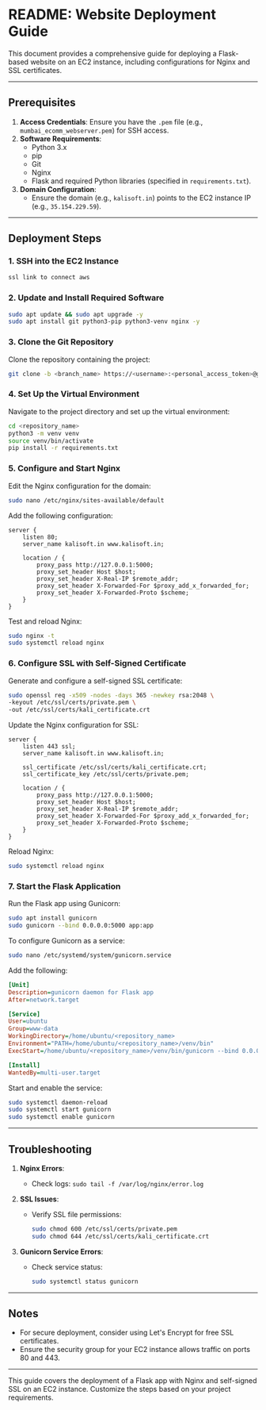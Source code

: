 # README: Website Deployment Guide

This document provides a comprehensive guide for deploying a Flask-based website on an EC2 instance, including configurations for Nginx and SSL certificates.

---

## Prerequisites

1. **Access Credentials**: Ensure you have the `.pem` file (e.g., `mumbai_ecomm_webserver.pem`) for SSH access.
2. **Software Requirements**:
   - Python 3.x
   - pip
   - Git
   - Nginx
   - Flask and required Python libraries (specified in `requirements.txt`).
3. **Domain Configuration**:
   - Ensure the domain (e.g., `kalisoft.in`) points to the EC2 instance IP (e.g., `35.154.229.59`).

---

## Deployment Steps

### 1. SSH into the EC2 Instance
```bash
ssl link to connect aws 
```

### 2. Update and Install Required Software
```bash
sudo apt update && sudo apt upgrade -y
sudo apt install git python3-pip python3-venv nginx -y
```

### 3. Clone the Git Repository
Clone the repository containing the project:
```bash
git clone -b <branch_name> https://<username>:<personal_access_token>@github.com/<username>/<repository>.git
```

### 4. Set Up the Virtual Environment
Navigate to the project directory and set up the virtual environment:
```bash
cd <repository_name>
python3 -m venv venv
source venv/bin/activate
pip install -r requirements.txt
```

### 5. Configure and Start Nginx
Edit the Nginx configuration for the domain:
```bash
sudo nano /etc/nginx/sites-available/default
```
Add the following configuration:
```nginx
server {
    listen 80;
    server_name kalisoft.in www.kalisoft.in;

    location / {
        proxy_pass http://127.0.0.1:5000;
        proxy_set_header Host $host;
        proxy_set_header X-Real-IP $remote_addr;
        proxy_set_header X-Forwarded-For $proxy_add_x_forwarded_for;
        proxy_set_header X-Forwarded-Proto $scheme;
    }
}
```
Test and reload Nginx:
```bash
sudo nginx -t
sudo systemctl reload nginx
```

### 6. Configure SSL with Self-Signed Certificate
Generate and configure a self-signed SSL certificate:
```bash
sudo openssl req -x509 -nodes -days 365 -newkey rsa:2048 \
-keyout /etc/ssl/certs/private.pem \
-out /etc/ssl/certs/kali_certificate.crt
```
Update the Nginx configuration for SSL:
```nginx
server {
    listen 443 ssl;
    server_name kalisoft.in www.kalisoft.in;

    ssl_certificate /etc/ssl/certs/kali_certificate.crt;
    ssl_certificate_key /etc/ssl/certs/private.pem;

    location / {
        proxy_pass http://127.0.0.1:5000;
        proxy_set_header Host $host;
        proxy_set_header X-Real-IP $remote_addr;
        proxy_set_header X-Forwarded-For $proxy_add_x_forwarded_for;
        proxy_set_header X-Forwarded-Proto $scheme;
    }
}
```
Reload Nginx:
```bash
sudo systemctl reload nginx
```

### 7. Start the Flask Application
Run the Flask app using Gunicorn:
```bash
sudo apt install gunicorn
sudo gunicorn --bind 0.0.0.0:5000 app:app
```

To configure Gunicorn as a service:
```bash
sudo nano /etc/systemd/system/gunicorn.service
```
Add the following:
```ini
[Unit]
Description=gunicorn daemon for Flask app
After=network.target

[Service]
User=ubuntu
Group=www-data
WorkingDirectory=/home/ubuntu/<repository_name>
Environment="PATH=/home/ubuntu/<repository_name>/venv/bin"
ExecStart=/home/ubuntu/<repository_name>/venv/bin/gunicorn --bind 0.0.0.0:5000 app:app

[Install]
WantedBy=multi-user.target
```
Start and enable the service:
```bash
sudo systemctl daemon-reload
sudo systemctl start gunicorn
sudo systemctl enable gunicorn
```

---

## Troubleshooting

1. **Nginx Errors**:
   - Check logs: `sudo tail -f /var/log/nginx/error.log`

2. **SSL Issues**:
   - Verify SSL file permissions:
     ```bash
     sudo chmod 600 /etc/ssl/certs/private.pem
     sudo chmod 644 /etc/ssl/certs/kali_certificate.crt
     ```

3. **Gunicorn Service Errors**:
   - Check service status:
     ```bash
     sudo systemctl status gunicorn
     ```

---

## Notes

- For secure deployment, consider using Let's Encrypt for free SSL certificates.
- Ensure the security group for your EC2 instance allows traffic on ports 80 and 443.

---

This guide covers the deployment of a Flask app with Nginx and self-signed SSL on an EC2 instance. Customize the steps based on your project requirements.
